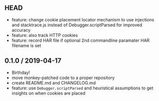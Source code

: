 ## HEAD

  * feature: change cookie placement locator mechanism to use injections and stacktrace.js instead of Debugger.scriptParsed for improved accuracy
  * feature: also track HTTP cookies
  * feature: record HAR file if optional 2nd commandline paramater HAR filename is set

## 0.1.0 / 2019-04-17

  * Birthday!
  * move monkey-patched code to a proper repository
  * create README.md and CHANGELOG.md
  * feature: use `Debugger.scriptParsed` and heuristical assumptions to get insights on when cookies are placed
